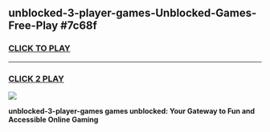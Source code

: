 
## unblocked-3-player-games-Unblocked-Games-Free-Play #7c68f
<h3>
<a href="https://us.freeplayer.one?title=unblocked-3-player-games&ref=9M">CLICK TO PLAY</a></h3>
<hr>

<h3>
<a href="https://us.freeplayer.one?title=unblocked-3-player-games&ref=9M">CLICK 2 PLAY</a>
  
</h3>

<a href="https://us.freeplayer.one?title=unblocked-3-player-games&ref=9M"><img src="https://clearcache.store/games.png"></a>


**unblocked-3-player-games games unblocked: Your Gateway to Fun and Accessible Online Gaming**
